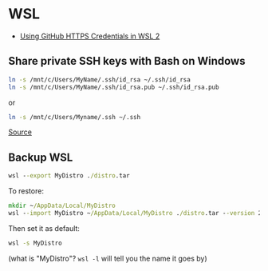# WSL

- [Using GitHub HTTPS Credentials in WSL 2](https://blog.anaisbetts.org/using-github-credentials-in-wsl2/)

## Share private SSH keys with Bash on Windows

```bash
ln -s /mnt/c/Users/MyName/.ssh/id_rsa ~/.ssh/id_rsa
ln -s /mnt/c/Users/MyName/.ssh/id_rsa.pub ~/.ssh/id_rsa.pub
```

or

```bash
ln -s /mnt/c/Users/Myname/.ssh ~/.ssh
```

[Source](https://softwareengineering.stackexchange.com/questions/327979/share-private-ssh-keys-with-bash-on-windows
)

## Backup WSL

```cmd
wsl --export MyDistro ./distro.tar
```

To restore:

```cmd
mkdir ~/AppData/Local/MyDistro
wsl --import MyDistro ~/AppData/Local/MyDistro ./distro.tar --version 2
```

Then set it as default:

```cmd
wsl -s MyDistro
```

(what is "MyDistro"? `wsl -l` will tell you the name it goes by)
